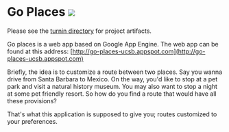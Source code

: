 # Go Places [![](https://travis-ci.org/aviral26/ucsb-cs-263.svg)](https://travis-ci.org/aviral26/ucsb-cs-263)

Please see the [turnin directory](https://github.com/aviral26/ucsb-cs-263/tree/master/goplaces/turnin) for project artifacts.

Go places is a web app based on Google App Engine.
The web app can be found at this address: [http://go-places-ucsb.appspot.com](http://go-places-ucsb.appspot.com)

Briefly, the idea is to customize a route between two places. Say you wanna drive from Santa Barbara to Mexico.
On the way, you'd like to stop at a pet park and visit a natural history museum. You may also want to stop a night at some pet friendly resort. So how do you find a route that would have all these provisions? 

That's what this application is supposed to give you; routes customized to your preferences.
